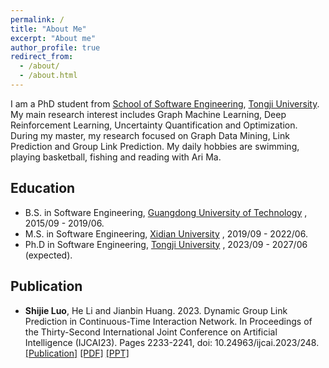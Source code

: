 ```yaml
---
permalink: /
title: "About Me"
excerpt: "About me"
author_profile: true
redirect_from: 
  - /about/
  - /about.html
---
```


I am a PhD student from [School of Software Engineering](https://sse.tongji.edu.cn/), [Tongji University](https://www.tongji.edu.cn/). My main research interest includes Graph Machine Learning, Deep Reinforcement Learning, Uncertainty Quantification and Optimization. During my master, my research focused on Graph Data Mining, Link Prediction and Group Link Prediction. My daily hobbies are swimming, playing basketball, fishing and reading with Ari Ma.


Education
------
* B.S. in Software Engineering, [Guangdong University of Technology](https://www.gdut.edu.cn/) , 2015/09 - 2019/06.
* M.S. in Software Engineering, [Xidian University](https://www.xidian.edu.cn/) , 2019/09 - 2022/06.
* Ph.D in Software Engineering, [Tongji University](https://www.tongji.edu.cn/) , 2023/09 - 2027/06 (expected).


Publication
------
* <b>Shijie Luo</b>, He Li and Jianbin Huang. 2023. Dynamic Group Link Prediction in Continuous-Time Interaction Network. In Proceedings of the Thirty-Second International Joint Conference on Artificial Intelligence (IJCAI23). Pages 2233-2241, doi: 10.24963/ijcai.2023/248. [\[Publication\]](https://www.ijcai.org/proceedings/2023/248) [\[PDF\]](https://github.com/shijielaw/shijielaw.github.io/tree/master/files/paper1_CTGLP.pdf)
 [\[PPT\]](https://github.com/shijielaw/shijielaw.github.io/tree/master/files/paper1_CTGLP.pptx)


